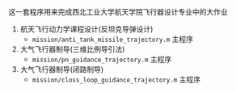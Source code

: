 这一套程序用来完成西北工业大学航天学院飞行器设计专业中的大作业
1. 航天飞行动力学课程设计(反坦克导弹设计)
    + `mission/anti_tank_missile_trajectory.m` 主程序
3. 大气飞行器制导(三维比例导引法)
    + `mission/pn_guidance_trajectory.m` 主程序
4. 大气飞行器制导(闭路制导)
    + `mission/closs_loop_guidance_trajectory.m` 主程序